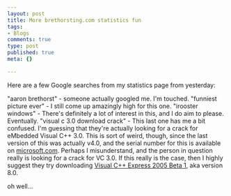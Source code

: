 ```yaml
--- 
layout: post
title: More brethorsting.com statistics fun
tags: 
- Blogs
comments: true
type: post
published: true
meta: {}

---
```

Here are a few Google searches from my statistics page from yesterday:

  "aaron brethorst" - someone actually googled me. I'm touched.
  "funniest picture ever" - I still come up amazingly high for this one.
  "irooster windows" - There's definitely a lot of interest in this, and I do aim to please. Eventually.
  "visual c 3.0 download crack" - This last one has me a bit confused. I'm guessing that they're actually looking for a crack for eMbedded Visual C++ 3.0. This is sort of weird, though, since the last version of this was actually v4.0, and the serial number for this is available on <a href="http://www.microsoft.com/downloads/details.aspx?displaylang=en&FamilyID=1DACDB3D-50D1-41B2-A107-FA75AE960856
  ">microsoft.com</a>. Perhaps I misunderstand, and the person in question really is looking for a crack for VC 3.0. If this really is the case, then I highly suggest they try downloading <a href="http://lab.msdn.microsoft.com/express/visualc/">Visual C++ Express 2005 Beta 1</a>, aka version 8.0.

  oh well...
